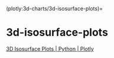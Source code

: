 (plotly:3d-charts/3d-isosurface-plots)=
# 3d-isosurface-plots

[3D Isosurface Plots | Python | Plotly](https://plotly.com/python/3d-isosurface-plots/)